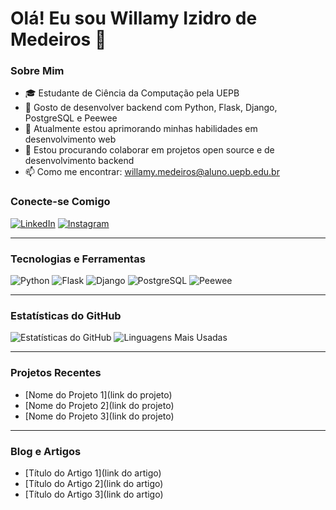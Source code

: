 # Olá! Eu sou Willamy Izidro de Medeiros 👋

### Sobre Mim
- 🎓 Estudante de Ciência da Computação pela UEPB
- 🔭 Gosto de desenvolver backend com Python, Flask, Django, PostgreSQL e Peewee
- 🌱 Atualmente estou aprimorando minhas habilidades em desenvolvimento web
- 👯 Estou procurando colaborar em projetos open source e de desenvolvimento backend
- 📫 Como me encontrar: willamy.medeiros@aluno.uepb.edu.br

### Conecte-se Comigo
[![LinkedIn](https://img.shields.io/badge/-LinkedIn-blue?style=flat&logo=linkedin&logoColor=white)](https://www.linkedin.com/in/willamy-izidro-de-medeiros-15250128a/)
[![Instagram](https://img.shields.io/badge/-Instagram-purple?style=flat&logo=instagram&logoColor=white)](https://www.instagram.com/willamyizidro/)

---

### Tecnologias e Ferramentas
![Python](https://img.shields.io/badge/-Python-3776AB?style=flat&logo=python&logoColor=white)
![Flask](https://img.shields.io/badge/-Flask-000000?style=flat&logo=flask&logoColor=white)
![Django](https://img.shields.io/badge/-Django-092E20?style=flat&logo=django&logoColor=white)
![PostgreSQL](https://img.shields.io/badge/-PostgreSQL-336791?style=flat&logo=postgresql&logoColor=white)
![Peewee](https://img.shields.io/badge/-Peewee-4F4E4E?style=flat&logo=)

---

### Estatísticas do GitHub
![Estatísticas do GitHub](https://github-readme-stats.vercel.app/api?username=seu-usuario-github&show_icons=true&theme=radical)
![Linguagens Mais Usadas](https://github-readme-stats.vercel.app/api/top-langs/?username=seu-usuario-github&layout=compact&theme=radical)

---

### Projetos Recentes
- [Nome do Projeto 1](link do projeto)
- [Nome do Projeto 2](link do projeto)
- [Nome do Projeto 3](link do projeto)

---

### Blog e Artigos
- [Título do Artigo 1](link do artigo)
- [Título do Artigo 2](link do artigo)
- [Título do Artigo 3](link do artigo)
